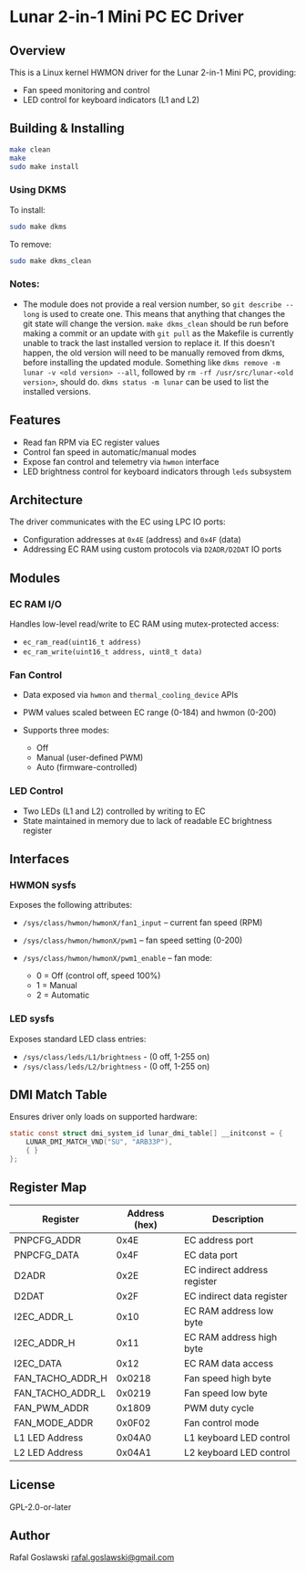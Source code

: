 # Lunar 2-in-1 Mini PC EC Driver

## Overview

This is a Linux kernel HWMON driver for the Lunar 2-in-1 Mini PC, providing:

* Fan speed monitoring and control
* LED control for keyboard indicators (L1 and L2)

## Building & Installing

```bash
make clean
make
sudo make install
```

### Using DKMS

To install:

```bash
sudo make dkms
```

To remove:

```bash
sudo make dkms_clean
```

### Notes:

* The module does not provide a real version number, so `git describe --long`
  is used to create one. This means that anything that changes the git state
  will change the version. `make dkms_clean` should be run before making a
  commit or an update with `git pull` as the Makefile is currently unable to
  track the last installed version to replace it. If this doesn't happen, the
  old version will need to be manually removed from dkms, before installing
  the updated module.
  Something like `dkms remove -m lunar -v <old version> --all`, followed by
  `rm -rf /usr/src/lunar-<old version>`, should do.
  `dkms status -m lunar` can be used to list the installed versions.

## Features

* Read fan RPM via EC register values
* Control fan speed in automatic/manual modes
* Expose fan control and telemetry via `hwmon` interface
* LED brightness control for keyboard indicators through `leds` subsystem

## Architecture

The driver communicates with the EC using LPC IO ports:

* Configuration addresses at `0x4E` (address) and `0x4F` (data)
* Addressing EC RAM using custom protocols via `D2ADR/D2DAT` IO ports

## Modules

### EC RAM I/O

Handles low-level read/write to EC RAM using mutex-protected access:

* `ec_ram_read(uint16_t address)`
* `ec_ram_write(uint16_t address, uint8_t data)`

### Fan Control

* Data exposed via `hwmon` and `thermal_cooling_device` APIs
* PWM values scaled between EC range (0-184) and hwmon (0-200)
* Supports three modes:

  * Off
  * Manual (user-defined PWM)
  * Auto (firmware-controlled)

### LED Control

* Two LEDs (L1 and L2) controlled by writing to EC
* State maintained in memory due to lack of readable EC brightness register

## Interfaces

### HWMON sysfs

Exposes the following attributes:

* `/sys/class/hwmon/hwmonX/fan1_input` – current fan speed (RPM)
* `/sys/class/hwmon/hwmonX/pwm1` – fan speed setting (0-200)
* `/sys/class/hwmon/hwmonX/pwm1_enable` – fan mode:

  * 0 = Off (control off, speed 100%)
  * 1 = Manual
  * 2 = Automatic

### LED sysfs

Exposes standard LED class entries:

* `/sys/class/leds/L1/brightness` - (0 off, 1-255 on)
* `/sys/class/leds/L2/brightness` - (0 off, 1-255 on)

## DMI Match Table

Ensures driver only loads on supported hardware:

```c
static const struct dmi_system_id lunar_dmi_table[] __initconst = {
    LUNAR_DMI_MATCH_VND("SU", "ARB33P"),
    { }
};
```

## Register Map

| Register            | Address (hex) | Description                  |
| ------------------- | ------------- | ---------------------------- |
| PNPCFG\_ADDR        | 0x4E          | EC address port              |
| PNPCFG\_DATA        | 0x4F          | EC data port                 |
| D2ADR               | 0x2E          | EC indirect address register |
| D2DAT               | 0x2F          | EC indirect data register    |
| I2EC\_ADDR\_L       | 0x10          | EC RAM address low byte      |
| I2EC\_ADDR\_H       | 0x11          | EC RAM address high byte     |
| I2EC\_DATA          | 0x12          | EC RAM data access           |
| FAN\_TACHO\_ADDR\_H | 0x0218        | Fan speed high byte          |
| FAN\_TACHO\_ADDR\_L | 0x0219        | Fan speed low byte           |
| FAN\_PWM\_ADDR      | 0x1809        | PWM duty cycle               |
| FAN\_MODE\_ADDR     | 0x0F02        | Fan control mode             |
| L1 LED Address      | 0x04A0        | L1 keyboard LED control      |
| L2 LED Address      | 0x04A1        | L2 keyboard LED control      |

## License

GPL-2.0-or-later

## Author

Rafal Goslawski <rafal.goslawski@gmail.com>
